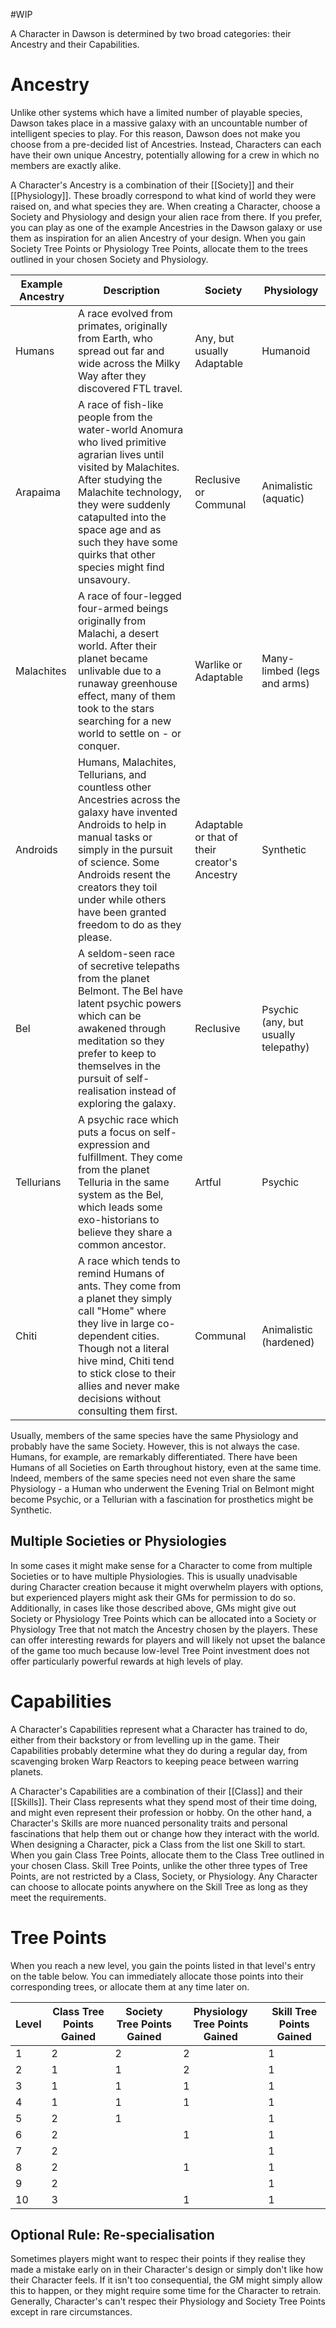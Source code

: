 #WIP 

A Character in Dawson is determined by two broad categories: their Ancestry and their Capabilities. 

# Ancestry

Unlike other systems which have a limited number of playable species, Dawson takes place in a massive galaxy with an uncountable number of intelligent species to play. For this reason, Dawson does not make you choose from a pre-decided list of Ancestries. Instead, Characters can each have their own unique Ancestry, potentially allowing for a crew in which no members are exactly alike.

A Character's Ancestry is a combination of their [[Society]] and their [[Physiology]]. These broadly correspond to what kind of world they were raised on, and what species they are. When creating a Character, choose a Society and Physiology and design your alien race from there. If you prefer, you can play as one of the example Ancestries in the Dawson galaxy or use them as inspiration for an alien Ancestry of your design. When you gain Society Tree Points or Physiology Tree Points, allocate them to the trees outlined in your chosen Society and Physiology.

| Example Ancestry | Description | Society | Physiology |
|---|---|---|---|
| Humans | A race evolved from primates, originally from Earth, who spread out far and wide across the Milky Way after they discovered FTL travel. | Any, but usually Adaptable | Humanoid |
| Arapaima | A race of fish-like people from the water-world Anomura who lived primitive agrarian lives until visited by Malachites. After studying the Malachite technology, they were suddenly catapulted into the space age and as such they have some quirks that other species might find unsavoury. | Reclusive or Communal | Animalistic (aquatic) |
| Malachites | A race of four-legged four-armed beings originally from Malachi, a desert world. After their planet became unlivable due to a runaway greenhouse effect, many of them took to the stars searching for a new world to settle on - or conquer. | Warlike or Adaptable | Many-limbed (legs and arms) |
| Androids | Humans, Malachites, Tellurians, and countless other Ancestries across the galaxy have invented Androids to help in manual tasks or simply in the pursuit of science. Some Androids resent the creators they toil under while others have been granted freedom to do as they please. | Adaptable or that of their creator's Ancestry | Synthetic |
| Bel | A seldom-seen race of secretive telepaths from the planet Belmont. The Bel have latent psychic powers which can be awakened through meditation so they prefer to keep to themselves in the pursuit of self-realisation instead of exploring the galaxy. | Reclusive | Psychic (any, but usually telepathy) |
| Tellurians | A psychic race which puts a focus on self-expression and fulfillment. They come from the planet Telluria in the same system as the Bel, which leads some exo-historians to believe they share a common ancestor. | Artful | Psychic |
| Chiti | A race which tends to remind Humans of ants. They come from a planet they simply call "Home" where they live in large co-dependent cities. Though not a literal hive mind, Chiti tend to stick close to their allies and never make decisions without consulting them first. | Communal | Animalistic (hardened)

Usually, members of the same species have the same Physiology and probably have the same Society. However, this is not always the case. Humans, for example, are remarkably differentiated. There have been Humans of all Societies on Earth throughout history, even at the same time. Indeed, members of the same species need not even share the same Physiology - a Human who underwent the Evening Trial on Belmont might become Psychic, or a Tellurian with a fascination for prosthetics might be Synthetic. 

## Multiple Societies or Physiologies

In some cases it might make sense for a Character to come from multiple Societies or to have multiple Physiologies. This is usually unadvisable during Character creation because it might overwhelm players with options, but experienced players might ask their GMs for permission to do so. Additionally, in cases like those described above, GMs might give out Society or Physiology Tree Points which can be allocated into a Society or Physiology Tree that not match the Ancestry chosen by the players. These can offer interesting rewards for players and will likely not upset the balance of the game too much because low-level Tree Point investment does not offer particularly powerful rewards at high levels of play.

# Capabilities

A Character's Capabilities represent what a Character has trained to do, either from their backstory or from levelling up in the game. Their Capabilities probably determine what they do during a regular day, from scavenging broken Warp Reactors to keeping peace between warring planets.

A Character's Capabilities are a combination of their [[Class]] and their [[Skills]]. Their Class represents what they spend most of their time doing, and might even represent their profession or hobby. On the other hand, a Character's Skills are more nuanced personality traits and personal fascinations that help them out or change how they interact with the world. When designing a Character, pick a Class from the list one Skill to start. When you gain Class Tree Points, allocate them to the Class Tree outlined in your chosen Class. Skill Tree Points, unlike the other three types of Tree Points, are not restricted by a Class, Society, or Physiology. Any Character can choose to allocate points anywhere on the Skill Tree as long as they meet the requirements.

# Tree Points

When you reach a new level, you gain the points listed in that level's entry on the table below. You can immediately allocate those points into their corresponding trees, or allocate them at any time later on.

| Level | Class Tree Points Gained| Society Tree Points Gained | Physiology Tree Points Gained | Skill Tree Points Gained |
|---|---|---|---|---|
| 1  | 2 | 2 | 2 | 1 |
| 2  | 1 | 1 | 2 | 1 |
| 3  | 1 | 1 | 1 | 1 |
| 4  | 1 | 1 | 1 | 1 |
| 5  | 2 | 1 |   | 1 |
| 6  | 2 |   | 1 | 1 |
| 7  | 2 |   |   | 1 |
| 8  | 2 |   | 1 | 1 |
| 9  | 2 |   |   | 1 |
| 10 | 3 |   | 1 | 1 |

## Optional Rule: Re-specialisation

Sometimes players might want to respec their points if they realise they made a mistake early on in their Character's design or simply don't like how their Character feels. If it isn't too consequential, the GM might simply allow this to happen, or they might require some time for the Character to retrain. Generally, Character's can't respec their Physiology and Society Tree Points except in rare circumstances.